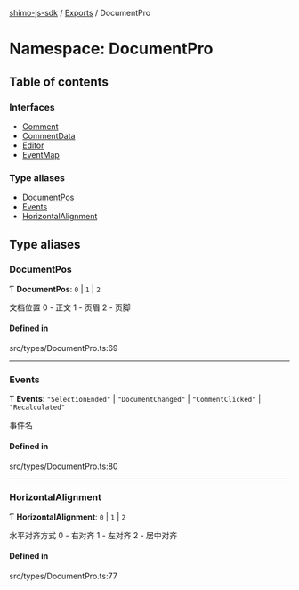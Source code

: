 [shimo-js-sdk](../README.md) / [Exports](../modules.md) / DocumentPro

# Namespace: DocumentPro

## Table of contents

### Interfaces

- [Comment](../interfaces/documentpro.comment.md)
- [CommentData](../interfaces/documentpro.commentdata.md)
- [Editor](../interfaces/documentpro.editor.md)
- [EventMap](../interfaces/documentpro.eventmap.md)

### Type aliases

- [DocumentPos](documentpro.md#documentpos)
- [Events](documentpro.md#events)
- [HorizontalAlignment](documentpro.md#horizontalalignment)

## Type aliases

### DocumentPos

Ƭ **DocumentPos**: ``0`` \| ``1`` \| ``2``

文档位置
0 - 正文
1 - 页眉
2 - 页脚

#### Defined in

src/types/DocumentPro.ts:69

___

### Events

Ƭ **Events**: ``"SelectionEnded"`` \| ``"DocumentChanged"`` \| ``"CommentClicked"`` \| ``"Recalculated"``

事件名

#### Defined in

src/types/DocumentPro.ts:80

___

### HorizontalAlignment

Ƭ **HorizontalAlignment**: ``0`` \| ``1`` \| ``2``

水平对齐方式
0 - 右对齐
1 - 左对齐
2 - 居中对齐

#### Defined in

src/types/DocumentPro.ts:77
